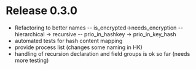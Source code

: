 # Release 0.3.0
-  Refactoring to better names
 -- is_encrypted->needs_encryption
 -- hierarchical -> recursive
 -- prio_in_hashkey -> prio_in_key_hash
- automated tests for hash content mapping
- provide process list (changes some naming in HK)
- handling of recursion declaration and field groups is ok so far (needs more testing)